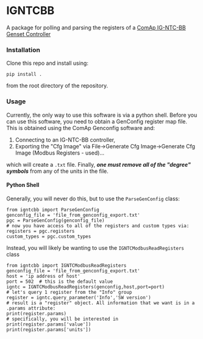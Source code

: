 # IGNTCBB #
A package for polling and parsing the registers of a [ComAp IG-NTC-BB Genset Controller](https://www.comap-control.com/products/detail/inteligen-ntc-basebox)
### Installation ###

Clone this repo and install using:

    pip install .

from the root directory of the repository.

### Usage ###

Currently, the only way to use this software is via a python shell. Before you can use this software, you need to obtain a GenConfig register map file. This is obtained using the ComAp Genconfig software and:

1) Connecting to an IG-NTC-BB controller,
2) Exporting the "Cfg Image" via File->Generate Cfg Image->Generate Cfg Image (Modbus Registers - used)...

which will create a `.txt` file. Finally, ***one must remove all of the "degree" symbols*** from any of the units in the file.

#### Python Shell ####
Generally, you will never do this, but to use the `ParseGenConfig` class:

    from igntcbb import ParseGenConfig
    genconfig_file = 'file_from_genconfig_export.txt'
    pgc = ParseGenConfig(genconfig_file)
    # now you have access to all of the registers and custom types via:
    registers = pgc.registers
    custom_types = pgc.custom_types

Instead, you will likely be wanting to use the `IGNTCModbusReadRegisters` class


    from igntcbb import IGNTCModbusReadRegisters
    genconfig_file = 'file_from_genconfig_export.txt'
    host = 'ip address of host'
    port = 502  # this is the default value
    igntc = IGNTCModbusReadRegisters(genconfig,host,port=port)
    # let's query 1 register from the "Info" group
    register = igntc.query_parameter('Info','SW version')
    # result is a "register" object. All information that we want is in a .params attribute:
    print(register.params)
    # specifically, you will be interested in
    print(register.params['value'])
    print(register.params['units'])